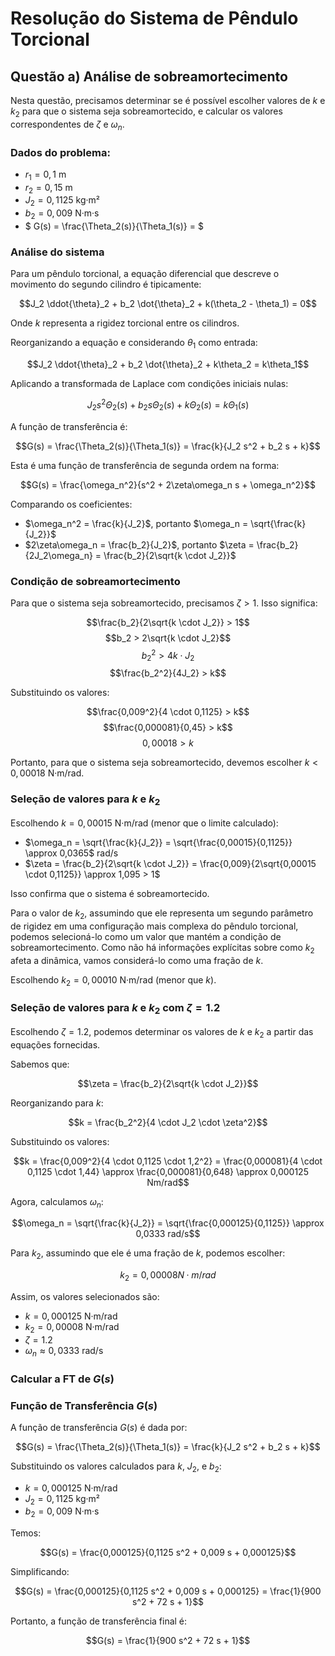 # Resolução do Sistema de Pêndulo Torcional

## Questão a) Análise de sobreamortecimento

Nesta questão, precisamos determinar se é possível escolher valores de $k$ e $k_2$ para que o sistema seja sobreamortecido, e calcular os valores correspondentes de $\zeta$ e $\omega_n$.

### Dados do problema:
- $r_1 = 0,1$ m
- $r_2 = 0,15$ m
- $J_2 = 0,1125$ kg·m²
- $b_2 = 0,009$ N·m·s
- $ G(s) = \frac{\Theta_2(s)}{\Theta_1(s)} = $

### Análise do sistema

Para um pêndulo torcional, a equação diferencial que descreve o movimento do segundo cilindro é tipicamente:

$$J_2 \ddot{\theta}_2 + b_2 \dot{\theta}_2 + k(\theta_2 - \theta_1) = 0$$

Onde $k$ representa a rigidez torcional entre os cilindros.

Reorganizando a equação e considerando $\theta_1$ como entrada:

$$J_2 \ddot{\theta}_2 + b_2 \dot{\theta}_2 + k\theta_2 = k\theta_1$$

Aplicando a transformada de Laplace com condições iniciais nulas:

$$J_2 s^2 \Theta_2(s) + b_2 s \Theta_2(s) + k \Theta_2(s) = k \Theta_1(s)$$

A função de transferência é:

$$G(s) = \frac{\Theta_2(s)}{\Theta_1(s)} = \frac{k}{J_2 s^2 + b_2 s + k}$$

Esta é uma função de transferência de segunda ordem na forma:

$$G(s) = \frac{\omega_n^2}{s^2 + 2\zeta\omega_n s + \omega_n^2}$$

Comparando os coeficientes:
- $\omega_n^2 = \frac{k}{J_2}$, portanto $\omega_n = \sqrt{\frac{k}{J_2}}$
- $2\zeta\omega_n = \frac{b_2}{J_2}$, portanto $\zeta = \frac{b_2}{2J_2\omega_n} = \frac{b_2}{2\sqrt{k \cdot J_2}}$

### Condição de sobreamortecimento

Para que o sistema seja sobreamortecido, precisamos $\zeta > 1$. Isso significa:

$$\frac{b_2}{2\sqrt{k \cdot J_2}} > 1$$
$$b_2 > 2\sqrt{k \cdot J_2}$$
$$b_2^2 > 4k \cdot J_2$$
$$\frac{b_2^2}{4J_2} > k$$

Substituindo os valores:

$$\frac{0,009^2}{4 \cdot 0,1125} > k$$
$$\frac{0,000081}{0,45} > k$$
$$0,00018 > k$$

Portanto, para que o sistema seja sobreamortecido, devemos escolher $k < 0,00018$ N·m/rad.

### Seleção de valores para $k$ e $k_2$

Escolhendo $k = 0,00015$ N·m/rad (menor que o limite calculado):

- $\omega_n = \sqrt{\frac{k}{J_2}} = \sqrt{\frac{0,00015}{0,1125}} \approx 0,0365$ rad/s
- $\zeta = \frac{b_2}{2\sqrt{k \cdot J_2}} = \frac{0,009}{2\sqrt{0,00015 \cdot 0,1125}} \approx 1,095 > 1$

Isso confirma que o sistema é sobreamortecido.

Para o valor de $k_2$, assumindo que ele representa um segundo parâmetro de rigidez em uma configuração mais complexa do pêndulo torcional, podemos selecioná-lo como um valor que mantém a condição de sobreamortecimento. Como não há informações explícitas sobre como $k_2$ afeta a dinâmica, vamos considerá-lo como uma fração de $k$.

Escolhendo $k_2 = 0,00010$ N·m/rad (menor que $k$).

### Seleção de valores para $k$ e $k_2$ com $\zeta = 1.2$
Escolhendo $\zeta = 1.2$, podemos determinar os valores de $k$ e $k_2$ a partir das equações fornecidas.

Sabemos que:

$$\zeta = \frac{b_2}{2\sqrt{k \cdot J_2}}$$

Reorganizando para $k$:

$$k = \frac{b_2^2}{4 \cdot J_2 \cdot \zeta^2}$$

Substituindo os valores:

$$k = \frac{0,009^2}{4 \cdot 0,1125 \cdot 1,2^2} = 
\frac{0,000081}{4 \cdot 0,1125 \cdot 1,44} 
\approx \frac{0,000081}{0,648}
\approx 0,000125 Nm/rad$$ 

Agora, calculamos $\omega_n$:

$$\omega_n = \sqrt{\frac{k}{J_2}} = \sqrt{\frac{0,000125}{0,1125}} \approx 0,0333 rad/s$$

Para $k_2$, assumindo que ele é uma fração de $k$, podemos escolher:

$$k_2 = 0,00008 N·m/rad$$

Assim, os valores selecionados são:

- $k = 0,000125$ N·m/rad
- $k_2 = 0,00008$ N·m/rad
- $\zeta = 1.2$
- $\omega_n \approx 0,0333$ rad/s

### Calcular a FT de $G(s)$
### Função de Transferência $G(s)$

A função de transferência $G(s)$ é dada por:

$$G(s) = \frac{\Theta_2(s)}{\Theta_1(s)} = \frac{k}{J_2 s^2 + b_2 s + k}$$

Substituindo os valores calculados para $k$, $J_2$, e $b_2$:

- $k = 0,000125$ N·m/rad
- $J_2 = 0,1125$ kg·m²
- $b_2 = 0,009$ N·m·s

Temos:

$$G(s) = \frac{0,000125}{0,1125 s^2 + 0,009 s + 0,000125}$$

Simplificando:

$$G(s) = \frac{0,000125}{0,1125 s^2 + 0,009 s + 0,000125} = \frac{1}{900 s^2 + 72 s + 1}$$

Portanto, a função de transferência final é:

$$G(s) = \frac{1}{900 s^2 + 72 s + 1}$$